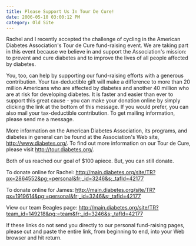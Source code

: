```yaml
---
title: Please Support Us In Tour De Cure!
date: 2006-05-10 03:00:12 PM
category: Old Site
---
```


Rachel and I recently accepted the challenge of cycling in the American Diabetes Association's Tour de Cure fund-raising event. We are taking part in this event because we believe in and support the Association's mission: to prevent and cure diabetes and to improve the lives of all people affected by diabetes.

You, too, can help by supporting our fund-raising efforts with a generous contribution. Your tax-deductible gift will make a difference to more than 20 million Americans who are affected by diabetes and another 40 million who are at risk for developing diabetes. It is faster and easier than ever to support this great cause - you can make your donation online by simply clicking the link at the bottom of this message. If you would prefer, you can also mail your tax-deductible contribution. To get mailing information, please send me a message.

More information on the American Diabetes Association, its programs, and diabetes in general can be found at the Association's Web site, http://www.diabetes.org/. To find out more information on our Tour de Cure, please visit http://tour.diabetes.org/.

Both of us reached our goal of $100 apiece. But, you can still donate.

To donate online for Rachel: http://main.diabetes.org/site/TR?px=2864552&pg;=personal&fr;_id=3246&s;_tafId=42177

To donate online for James: http://main.diabetes.org/site/TR?px=1919614&pg;=personal&fr;_id=3246&s;_tafId=42177

View our team Beagles page: http://main.diabetes.org/site/TR?team_id=149218&pg;=team&fr;_id=3246&s;_tafId=42177

If these links do not send you directly to our personal fund-raising pages, please cut and paste the entire link, from beginning to end, into your Web browser and hit return.
